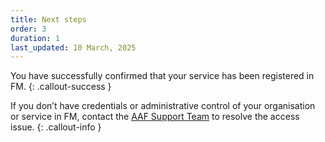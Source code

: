 ```yaml
---
title: Next steps
order: 3
duration: 1
last_updated: 10 March, 2025
---
```


You have successfully confirmed that your service has been registered in FM.
{: .callout-success }

If you don’t have credentials or administrative control of your organisation or service in FM, contact the [AAF Support Team](support@aaf.edu.au) to resolve the access issue.
{: .callout-info }